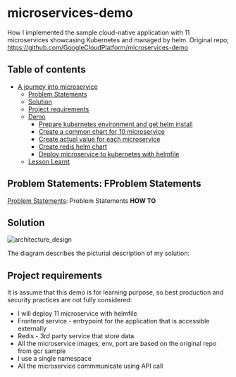 # microservices-demo
How I implemented the sample cloud-native application with 11 microservices showcasing Kubernetes and managed by helm. Original repo; https://github.com/GoogleCloudPlatform/microservices-demo


## Table of contents
<!-- TOC -->
* [A journey into microservice](#a-journey-into-microservice)
  * [Problem Statements](#problem-Statements)
  * [Solution](#solution)
  * [Project requirements](#project-requirements)
  * [Demo](#demo)
    * [Prepare kubernetes environment and get helm install](#prepare-k8s-env-and-get-helm-install)
    * [Create a common chart for 10 microservice](#create-a-common-chart-for-10-microservice)
    * [Create actual value for each microservice](#create-actual-value-for-each-microservice)
    * [Create redis helm chart](#create-redis-helm-chart)
    * [Deploy microservice to kubernetes with helmfile](#deploy-microservice-to-kubernetes-with-helmfile)
  * [Lesson Learnt](#Lessons)
<!-- TOC -->

## Problem Statements: FProblem Statements

[Problem Statements](problems): Problem Statements **HOW TO**


## Solution

![architecture_design](docs/design.svg)

The diagram describes the picturial description of my solution:

## Project requirements
It is assume that this demo is for learning purpose, so best production and security practices are not fully considered:
- I will deploy 11 microservice with helmfile
- Frontend service - entrypoint for the application that is accessible externally
- Redis - 3rd party service that store data
- All the microservice images, env, port are based on the original repo from gcr sample
- I use a single namespace
- All the microservice commmunicate using API call